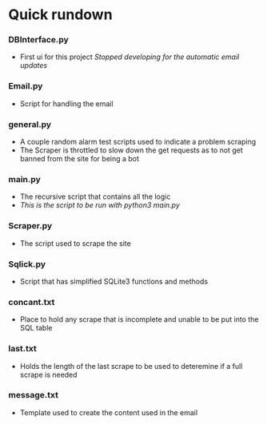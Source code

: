 # Quick rundown
### DBInterface.py
* First ui for this project _Stopped developing for the automatic email updates_
### Email.py
* Script for handling the email
### general.py
* A couple random alarm test scripts used to indicate a problem scraping
* The Scraper is throttled to slow down the get requests as to not get banned from the site for being a bot
### main.py
* The recursive script that contains all the logic
* _This is the script to be run with python3 main.py_
### Scraper.py
* The script used to scrape the site
### Sqlick.py
* Script that has simplified SQLite3 functions and methods
### concant.txt
* Place to hold any scrape that is incomplete and unable to be put into the SQL table
### last.txt
* Holds the length of the last scrape to be used to deteremine if a full scrape is needed
### message.txt
* Template used to create the content used in the email
